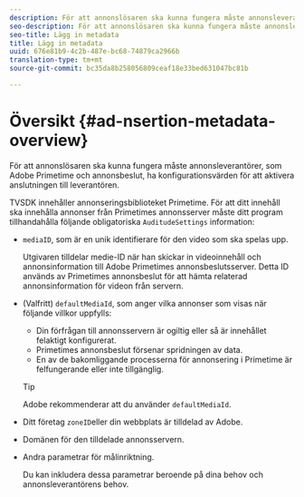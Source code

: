 ```yaml
---
description: För att annonslösaren ska kunna fungera måste annonsleverantörer, som Adobe Primetime och annonsbeslut, ha konfigurationsvärden för att aktivera anslutningen till leverantören.
seo-description: För att annonslösaren ska kunna fungera måste annonsleverantörer, som Adobe Primetime och annonsbeslut, ha konfigurationsvärden för att aktivera anslutningen till leverantören.
seo-title: Lägg in metadata
title: Lägg in metadata
uuid: 676e81b9-4c2b-487e-bc68-74879ca2966b
translation-type: tm+mt
source-git-commit: bc35da8b258056809ceaf18e33bed631047bc81b

---
```



# Översikt {#ad-nsertion-metadata-overview}

För att annonslösaren ska kunna fungera måste annonsleverantörer, som Adobe Primetime och annonsbeslut, ha konfigurationsvärden för att aktivera anslutningen till leverantören.

TVSDK innehåller annonseringsbiblioteket Primetime. För att ditt innehåll ska innehålla annonser från Primetimes annonsserver måste ditt program tillhandahålla följande obligatoriska `AuditudeSettings` information:

* `mediaID`, som är en unik identifierare för den video som ska spelas upp.

   Utgivaren tilldelar medie-ID när han skickar in videoinnehåll och annonsinformation till Adobe Primetimes annonsbeslutsserver. Detta ID används av Primetimes annonsbeslut för att hämta relaterad annonsinformation för videon från servern.

* (Valfritt) `defaultMediaId`, som anger vilka annonser som visas när följande villkor uppfylls:

   * Din förfrågan till annonsservern är ogiltig eller så är innehållet felaktigt konfigurerat.
   * Primetimes annonsbeslut försenar spridningen av data.
   * En av de bakomliggande processerna för annonsering i Primetime är felfungerande eller inte tillgänglig.
   >[!TIP]
   >
   >Adobe rekommenderar att du använder `defaultMediaId`.

* Ditt företag `zoneID`eller din webbplats är tilldelad av Adobe.
* Domänen för den tilldelade annonsservern.
* Andra parametrar för målinriktning.

   Du kan inkludera dessa parametrar beroende på dina behov och annonsleverantörens behov.